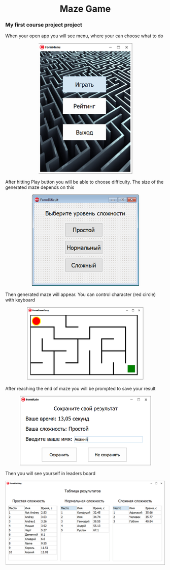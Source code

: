 <!DOCTYPE html>
<html>
    <body>
        <div>
            <h1 align="center">
                <b>Maze Game</b>
            </h1>
            <h3>
                My first course project project 
            </h3>
            <p>
                When your open app you will see menu, where your can choose what to do
            </p>
            <div align="center">
                <img src="images/menu.png" alt="">
            </div>
            <p>
                After hitting Play button you will be able to choose difficulty. The size of the generated maze depends on this
            </p>
            <div align="center">
                <img src="images/difficulty.png" alt="">
            </div>
            <p>
                Then generated maze will appear. You can control character (red circle) with keyboard
            </p>
            <div align="center">
                <img src="images/game.png" alt="">
            </div>
            <p>
                After reaching the end of maze you will be prompted to save your result
            </p>
            <div align="center">
                <img src="images/saving_results.png" alt="">
            </div>
            <p>
                Then you will see yourself in leaders board
            </p>
            <div align="center">
                <img src="images/leaders.png" alt="">
            </div>
        </div>
    </body>
</html>